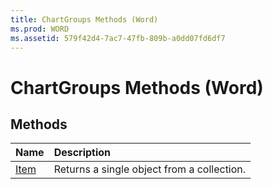 ```yaml
---
title: ChartGroups Methods (Word)
ms.prod: WORD
ms.assetid: 579f42d4-7ac7-47fb-809b-a0dd07fd6df7
---
```



# ChartGroups Methods (Word)

## Methods



|**Name**|**Description**|
|:-----|:-----|
|[Item](chartgroups-item-method-word.md)|Returns a single object from a collection.|

